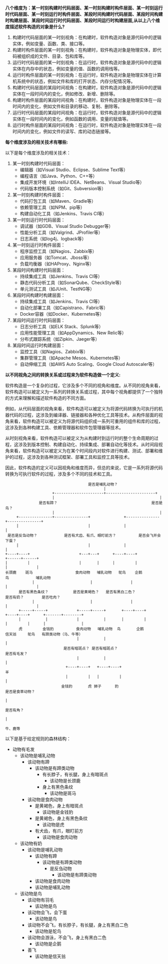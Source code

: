 **八个维度为：某一时刻构建时代码层面、某一时刻构建时构件层面、某一时刻运行时代码层面、某一时刻运行时构件层面、某段时间构建时代码层面、某段时间构建时构建层面、某段时间运行时代码层面、某段时间运行时构建层面,从以上八个维度描述软件构造的对象是什么?**

1. 构建时代码层面的某一时刻视角：在构建时，软件构造对象是源代码中的逻辑实体，例如变量、函数、类、接口等。
2. 构建时构件层面的某一时刻视角：在构建时，软件构造对象是物理实体，即代码被组织成的文件、目录、包和库等。
3. 运行时代码层面的某一时刻视角：在运行时，软件构造对象是源代码中的逻辑实体在内存中的状态，例如变量的值、函数的调用栈等。
4. 运行时构件层面的某一时刻视角：在运行时，软件构造对象是物理实体在计算机系统中的状态，例如文件和库的打开状态、内存分配情况等。
5. 构建时代码层面的某段时间视角：在构建时，软件构造对象是源代码中的逻辑实体在一段时间内的变化，例如修改、新增、删除等。
6. 构建时构件层面的某段时间视角：在构建时，软件构造对象是物理实体在一段时间内的变化，例如文件和目录的移动、复制、删除等。
7. 运行时代码层面的某段时间视角：在运行时，软件构造对象是源代码中的逻辑实体在一段时间内的变化，例如函数的调用、变量的赋值等。
8. 运行时构件层面的某段时间视角：在运行时，软件构造对象是物理实体在一段时间内的变化，例如文件的读写、库的动态链接等。

**每个维度涉及的相关技术有哪些:**

以下是每个维度涉及的相关技术：

1. 某一时刻构建时代码层面：
   - 编辑器（如Visual Studio、Eclipse、Sublime Text等）
   - 编程语言（如Java、Python、C++等）
   - 集成开发环境（如IntelliJ IDEA、NetBeans、Visual Studio等）
   - 代码版本控制系统（如Git、Subversion等）
2. 某一时刻构建时构件层面：
   - 代码打包工具（如Maven、Gradle等）
   - 依赖管理工具（如NPM、pip等）
   - 构建自动化工具（如Jenkins、Travis CI等）
3. 某一时刻运行时代码层面：
   - 调试器（如GDB、Visual Studio Debugger等）
   - 性能分析工具（如Valgrind、JProfiler等）
   - 日志系统（如log4j、logback等）
4. 某一时刻运行时构件层面：
   - 程序监控工具（如Nagios、Zabbix等）
   - 应用服务器（如Tomcat、Jboss等）
   - 负载均衡器（如HAProxy、Nginx等）
5. 某段时间构建时代码层面：
   - 持续集成工具（如Jenkins、Travis CI等）
   - 静态代码分析工具（如SonarQube、CheckStyle等）
   - 单元测试工具（如JUnit、TestNG等）
6. 某段时间构建时构建层面：
   - 持续集成工具（如Jenkins、Travis CI等）
   - 自动化部署工具（如Capistrano、Fabric等）
   - Docker容器（如Docker、Kubernetes等）
7. 某段时间运行时代码层面：
   - 日志分析工具（如ELK Stack、Splunk等）
   - 应用性能管理工具（如AppDynamics、New Relic等）
   - 分布式跟踪系统（如Zipkin、Jaeger等）
8. 某段时间运行时构建层面：
   - 监控工具（如Nagios、Zabbix等）
   - 集群管理工具（如Apache Mesos、Kubernetes等）
   - 自动伸缩工具（如AWS Auto Scaling、Google Cloud Autoscaler等）

**以不同视角之间的转换关系或过程来为软件构造做一个定义:**

软件构造是一个复杂的过程，它涉及多个不同的视角和维度。从不同的视角来看，软件构造可以被定义为一系列的转换关系或过程，其中每个视角都提供了一个独特的方式来理解和描述软件构造的不同方面。

例如，从代码层面的视角来看，软件构造可以被定义为将源代码转换为可执行的机器代码的过程，这涉及到编译器、链接器和各种优化工具等技术。从构件层面的视角来看，软件构造可以被定义为将源代码组织成一系列可重用的组件和库的过程，这涉及到各种构建工具、依赖管理器和软件包管理器等技术。

从时刻视角来看，软件构造可以被定义为从构建时到运行时的整个生命周期的过程，这涉及到版本控制、构建自动化、持续集成、部署自动化等技术。从时间段视角来看，软件构造可以被定义为在某个时间段内对软件进行构建、测试、部署和维护的过程，这涉及到各种测试框架、部署工具和监控工具等技术。

因此，软件构造的定义可以因视角和维度而异，但总的来说，它是一系列将源代码转换为可执行软件的过程，涉及多个不同的技术和工具。

```
                                     是否是哺乳动物？
                                            |
                     +----------------------+----------------------+
                     |                                               |
               是否有蹄？                                          是否是鸟？
                     |                                               |
     +---------------+---------------+               +---------------+---------------+
     |                               |               |                               |
 是否是反刍动物？            是否有犬齿、有爪、眼盯前方？          是否会飞并会下蛋？
     |                               |               |                               |
+----+----+                      +---+---+      +----+----+                    +------+------+
|         |                      |       |      |         |                    |             |
长颈鹿    斑马                   食肉动物   哺乳动物   鸵鸟    企鹅               鸟            哺乳动物
            |                         |                 |                      |             |
      是否有黑色条纹？           是否是黄褐色？   是否有黑白二色？            是否有奶？        是否吃肉？
            |                         |                 |                      |             |
      +-----+-----+             +-----+-----+       +----+----+             +----+----+      +-------+--------+
      |           |             |           |       |         |             |         |      |                |
      虎         金钱豹          食肉动物   哺乳动物  鸟       企鹅            信天翁     鸵鸟   有蹄类动物（马、牛等）
                                |           |                                              |          
                          是否有暗斑点？ 是否有暗斑点？                                         是否有毛发？                                                        
                                |           |                                                       |
                           +----+----+   +----+----+                                               羊
                           |         |   |         |                                               |
                         金钱豹       虎 狮子      豹                                          是否是食草动物？
                                                                                                          |
                                                                                                     是否有角？
                                                                                                          |
                                                                                                         牛、鹿等

```

以下是基于给定规则的森林结构：

- 动物有毛发
  - 该动物是哺乳动物
    - 该动物有蹄
      - 该动物是有蹄类动物
        - 有长脖子，有长腿，身上有暗斑点
          - 该动物是长颈鹿
        - 身上有黑色条纹
          - 该动物是斑马
    - 该动物是食肉动物
      - 是黄褐色，身上有暗斑点
        - 该动物是金钱豹
      - 是黄褐色，身上有黑色条纹
        - 该动物是虎
      - 有犬齿，有爪，眼盯前方
        - 该动物是食肉动物
  - 该动物有奶
    - 该动物是哺乳动物
      - 该动物有蹄
        - 该动物是有蹄类动物
          - 是反刍动物
            - 该动物是有蹄类动物
      - 该动物是食肉动物
      - 该动物是哺乳动物
  - 该动物是鸟
    - 该动物有羽毛
      - 该动物是鸟
    - 该动物会飞，会下蛋
      - 该动物是鸟
    - 该动物不会飞，有长脖子，有长腿，身上有黑白二色
      - 该动物是鸵鸟
    - 该动物会游泳，不会飞，身上有黑白二色
      - 该动物是企鹅
    - 善飞
      - 该动物是信天翁